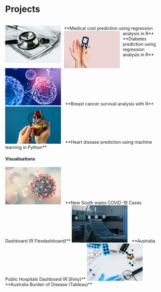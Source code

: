 # Projects

<br>

<img src= "assets/img/medical.jpg" width = "180" height= "120" style= "float: left; margin-right: 10px;"/>
**Medical cost prediction using regression analysis in R**

<img src= "assets/img/diabetes.jpg" width = "180" height= "120" style= "float: left; margin-right: 10px;"/>
**Diabetes prediction using regression analysis in R**

<img src= "assets/img/virus.jpg" width = "180" height= "120" style= "margin-right: 10px;"/>
**Breast cancer survival analysis with R**

<img src= "assets/img/heart.jpg" width = "180" height= "120" style= "margin-right: 10px;"/>
**Heart disease prediction using machine learning in Python**

<br>

#### Visualisations

<img src= "assets/img/covid.jpg" width = "180" height= "120" style= "margin-right: 10px;"/>
**New South wales COVID-19 Cases Dashboard (R Flexdashboard)**

<img src= "assets/img/hospital.jpg" width = "180" height= "120" style= "margin-right: 10px;"/>
**Australia Public Hospitals Dashboard (R Shiny)**

<img src= "assets/img/burden.jpg" width = "180" height= "120" style="margin-right: 10px;"/>
**Australia Burden of Disease (Tableau)**


